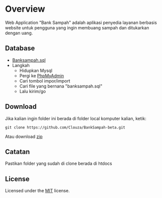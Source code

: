 # Overview
Web Application "Bank Sampah" adalah aplikasi penyedia layanan berbasis website untuk pengguna yang ingin membuang sampah dan ditukarkan dengan uang.

## Database
- [Banksampah.sql](https://github.com/Clouza/BankSampah-beta/blob/master/banksampah.sql)
- Langkah
	- Hidupkan Mysql
	- Pergi ke [PhpMyAdmin](https://localhost/phpmyadmin/)
	- Cari tombol impor/import
	- Cari file yang bernana "banksampah.sql"
	- Lalu kirim/go

## Download
Jika kalian ingin folder ini berada di folder local komputer kalian, ketik: 
 
```
git clone https://github.com/Clouza/BankSampah-beta.git 
```
Atau download [zip](https://github.com/Clouza/BankSampah-beta/archive/refs/heads/master.zip)

Catatan
-----------
Pastikan folder yang sudah di clone berada di htdocs

License
----------
Licensed under the [MIT](https://github.com/Clouza/BankSampah-beta/blob/master/license.txt) license.

